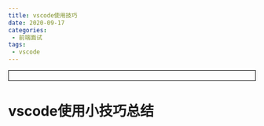 ```yaml
---
title: vscode使用技巧
date: 2020-09-17
categories:
 - 前端面试
tags:
 - vscode
---
```




<div style="border:solid 1px #000;padding: 10px;">
<Icon type='phone'/>
</div>

# vscode使用小技巧总结